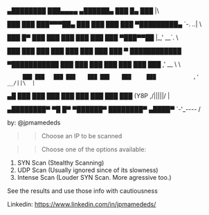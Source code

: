  ▄████████   ███▄▄▄▄    ▄██████▄  ███    █▄      ███                       |\
 
███    ███   ███▀▀▀██▄ ███    ███ ███    ███ ▀█████████▄          \`-. _.._| \

███    █▀    ███   ███ ███    ███ ███    ███    ▀███▀▀██           |_,'  __`. \

███          ███   ███ ███    ███ ███    ███     ███   ▀           ████████████

▀███████████ ███   ███ ███    ███ ███    ███     ███              ,'      __ \ \

         ███ ███   ███ ███    ███ ███    ███     ███            ,'     __/||\  |
         
   ▄█    ███ ███   ███ ███    ███ ███    ███     ███           (Y8P  ,/|||||/  |
   
 ▄████████▀   ▀█   █▀   ▀██████▀  ████████▀     ▄████▀             `-'_----    /
 

 by: @jpmamededs

>> Choose an IP to be scanned

>> Choose one of the options available:
1) SYN Scan (Stealthy Scanning)
2) UDP Scan (Usually ignored since of its slowness)
3) Intense Scan (Louder SYN Scan. More agressive too.)

See the results and use those info with cautiousness

Linkedin: https://www.linkedin.com/in/jpmamededs/
